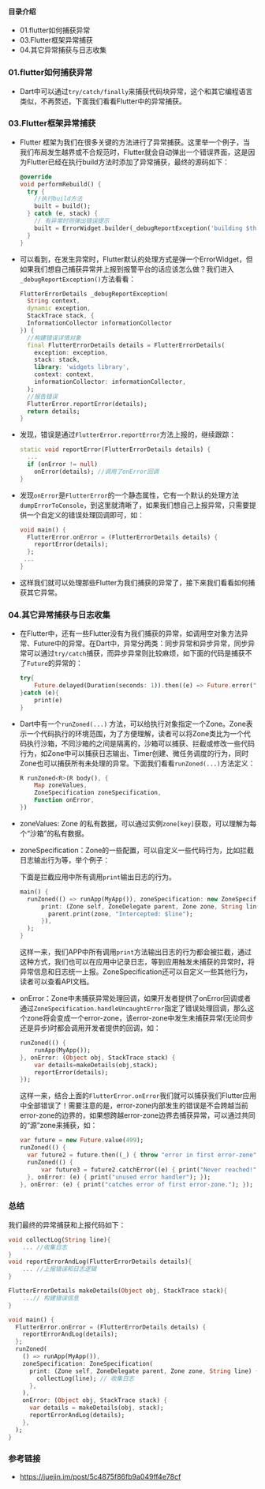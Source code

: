 #### 目录介绍
- 01.flutter如何捕获异常
- 03.Flutter框架异常捕获
- 04.其它异常捕获与日志收集




### 01.flutter如何捕获异常
- Dart中可以通过`try/catch/finally`来捕获代码块异常，这个和其它编程语言类似，不再赘述，下面我们看看Flutter中的异常捕获。

### 03.Flutter框架异常捕获
- Flutter 框架为我们在很多关键的方法进行了异常捕获。这里举一个例子，当我们布局发生越界或不合规范时，Flutter就会自动弹出一个错误界面，这是因为Flutter已经在执行build方法时添加了异常捕获，最终的源码如下：
    ```dart
    @override
    void performRebuild() {
      try {
        //执行build方法  
        built = build();
      } catch (e, stack) {
        // 有异常时则弹出错误提示  
        built = ErrorWidget.builder(_debugReportException('building $this', e, stack));
      } 
    }      
    ```
- 可以看到，在发生异常时，Flutter默认的处理方式是弹一个ErrorWidget，但如果我们想自己捕获异常并上报到报警平台的话应该怎么做？我们进入`_debugReportException()`方法看看：
    ```dart
    FlutterErrorDetails _debugReportException(
      String context,
      dynamic exception,
      StackTrace stack, {
      InformationCollector informationCollector
    }) {
      //构建错误详情对象  
      final FlutterErrorDetails details = FlutterErrorDetails(
        exception: exception,
        stack: stack,
        library: 'widgets library',
        context: context,
        informationCollector: informationCollector,
      );
      //报告错误 
      FlutterError.reportError(details);
      return details;
    }
    ```
- 发现，错误是通过`FlutterError.reportError`方法上报的，继续跟踪：
    ```dart
    static void reportError(FlutterErrorDetails details) {
      ...
      if (onError != null)
        onError(details); //调用了onError回调
    }
    ```
- 发现`onError`是`FlutterError`的一个静态属性，它有一个默认的处理方法 `dumpErrorToConsole`，到这里就清晰了，如果我们想自己上报异常，只需要提供一个自定义的错误处理回调即可，如：
    ```dart
    void main() {
      FlutterError.onError = (FlutterErrorDetails details) {
        reportError(details);
      };
     ...
    }
    ```
- 这样我们就可以处理那些Flutter为我们捕获的异常了，接下来我们看看如何捕获其它异常。


### 04.其它异常捕获与日志收集
- 在Flutter中，还有一些Flutter没有为我们捕获的异常，如调用空对象方法异常、Future中的异常。在Dart中，异常分两类：同步异常和异步异常，同步异常可以通过`try/catch`捕获，而异步异常则比较麻烦，如下面的代码是捕获不了`Future`的异常的：
    ```dart
    try{
        Future.delayed(Duration(seconds: 1)).then((e) => Future.error("xxx"));
    }catch (e){
        print(e)
    }
    ```
- Dart中有一个`runZoned(...)` 方法，可以给执行对象指定一个Zone。Zone表示一个代码执行的环境范围，为了方便理解，读者可以将Zone类比为一个代码执行沙箱，不同沙箱的之间是隔离的，沙箱可以捕获、拦截或修改一些代码行为，如Zone中可以捕获日志输出、Timer创建、微任务调度的行为，同时Zone也可以捕获所有未处理的异常。下面我们看看`runZoned(...)`方法定义：
    ```dart
    R runZoned<R>(R body(), {
        Map zoneValues, 
        ZoneSpecification zoneSpecification,
        Function onError,
    }) 
    ```

- zoneValues: Zone 的私有数据，可以通过实例`zone[key]`获取，可以理解为每个“沙箱”的私有数据。
- zoneSpecification：Zone的一些配置，可以自定义一些代码行为，比如拦截日志输出行为等，举个例子：

  下面是拦截应用中所有调用`print`输出日志的行为。

  ```dart
  main() {
    runZoned(() => runApp(MyApp()), zoneSpecification: new ZoneSpecification(
        print: (Zone self, ZoneDelegate parent, Zone zone, String line) {
          parent.print(zone, "Intercepted: $line");
        }),
    );
  }
  ```

  这样一来，我们APP中所有调用`print`方法输出日志的行为都会被拦截，通过这种方式，我们也可以在应用中记录日志，等到应用触发未捕获的异常时，将异常信息和日志统一上报。ZoneSpecification还可以自定义一些其他行为，读者可以查看API文档。

- onError：Zone中未捕获异常处理回调，如果开发者提供了onError回调或者通过`ZoneSpecification.handleUncaughtError`指定了错误处理回调，那么这个zone将会变成一个error-zone，该error-zone中发生未捕获异常(无论同步还是异步)时都会调用开发者提供的回调，如：

  ```dart
  runZoned(() {
      runApp(MyApp());
  }, onError: (Object obj, StackTrace stack) {
      var details=makeDetails(obj,stack);
      reportError(details);
  });
  ```

  这样一来，结合上面的`FlutterError.onError`我们就可以捕获我们Flutter应用中全部错误了！需要注意的是，error-zone内部发生的错误是不会跨越当前error-zone的边界的，如果想跨越error-zone边界去捕获异常，可以通过共同的“源”zone来捕获，如：

  ```dart
  var future = new Future.value(499);
  runZoned(() {
  	var future2 = future.then((_) { throw "error in first error-zone"; });
  	runZoned(() {
  		var future3 = future2.catchError((e) { print("Never reached!"); });
  	}, onError: (e) { print("unused error handler"); });
  }, onError: (e) { print("catches error of first error-zone."); });
  
  ```

### 总结
我们最终的异常捕获和上报代码如下：

```dart
void collectLog(String line){
    ... //收集日志
}
void reportErrorAndLog(FlutterErrorDetails details){
    ... //上报错误和日志逻辑
}

FlutterErrorDetails makeDetails(Object obj, StackTrace stack){
    ...// 构建错误信息
}

void main() {
  FlutterError.onError = (FlutterErrorDetails details) {
    reportErrorAndLog(details);
  };
  runZoned(
    () => runApp(MyApp()),
    zoneSpecification: ZoneSpecification(
      print: (Zone self, ZoneDelegate parent, Zone zone, String line) {
        collectLog(line); // 收集日志
      },
    ),
    onError: (Object obj, StackTrace stack) {
      var details = makeDetails(obj, stack);
      reportErrorAndLog(details);
    },
  );
}
```


















### 参考链接
- https://juejin.im/post/5c4875f86fb9a049ff4e78cf


